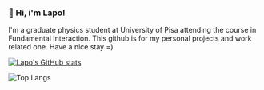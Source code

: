### 👋 Hi, i'm Lapo!
I'm a graduate physics student at University of Pisa attending the course in Fundamental Interaction. This github is for my personal projects and work related one. 
Have a nice stay =) 

[![Lapo's GitHub stats](https://github-readme-stats.vercel.app/api?username=Lapo01&theme=transparent)](https://github.com/anuraghazra/github-readme-stats)

![Top Langs](https://github-readme-stats.vercel.app/api/top-langs/?username=Lapo01&layout=compact)




